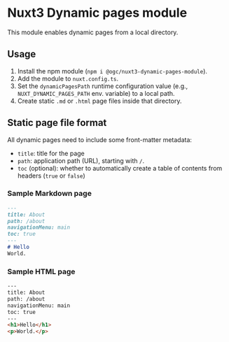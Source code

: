 # Nuxt3 Dynamic pages module

This module enables dynamic pages from a local directory.

## Usage

1. Install the npm module (`npm i @ogc/nuxt3-dynamic-pages-module`).
2. Add the module to `nuxt.config.ts`.
3. Set the `dynamicPagesPath` runtime configuration value (e.g., `NUXT_DYNAMIC_PAGES_PATH` env. variable) to a
   local path.
4. Create static `.md` or `.html` page files inside that directory.

## Static page file format

All dynamic pages need to include some front-matter metadata:

* `title`: title for the page
* `path`: application path (URL), starting with `/`.
* `toc` (optional): whether to automatically create a table of contents from headers (`true` or `false`)

### Sample Markdown page

```markdown
---
title: About
path: /about
navigationMenu: main
toc: true
---
# Hello
World.
```

### Sample HTML page

```html
---
title: About
path: /about
navigationMenu: main
toc: true
---
<h1>Hello</h1>
<p>World.</p>
```
